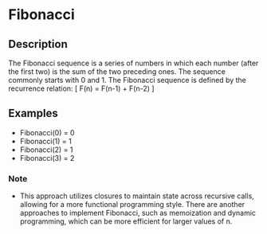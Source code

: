 # Fibonacci

## Description
The Fibonacci sequence is a series of numbers in which each number (after the first two) is the sum of the two preceding ones. The sequence commonly starts with 0 and 1. The Fibonacci sequence is defined by the recurrence relation:
\[ F(n) = F(n-1) + F(n-2) \]

## Examples
- Fibonacci(0) = 0
- Fibonacci(1) = 1
- Fibonacci(2) = 1
- Fibonacci(3) = 2

### Note
- This approach utilizes closures to maintain state across recursive calls, allowing for a more functional programming style. There are another approaches to implement Fibonacci, such as memoization and dynamic programming, which can be more efficient for larger values of n.
